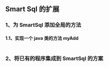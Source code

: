 ## Smart Sql 的扩展
### 1、为 SmartSql 添加全局的方法
#### 1.1、实现一个 java 类的方法 myAdd
```java

```
### 2、将已有的程序集成到 SmartSql 的方案